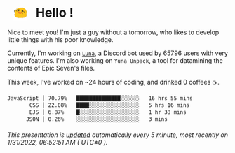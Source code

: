 <h1>   <img src="./spoink.gif" style="vertical-align:middle;" width="30px">   Hello ! </h1>

Nice to meet you! I'm just a guy without a tomorrow, who likes to develop little things with his poor knowledge.

Currently, I'm working on <a href='https://github.com/Asgarrrr/Luna'>`Luna`</a>, a Discord bot used by 65796 users with very unique features. I'm also working on `Yuna Unpack`, a tool for datamining the contents of Epic Seven's files.

This week, I've worked on ~24 hours of coding, and drinked 0 coffees ☕.

```
JavaScript │ 70.79%   ██████████████░░░░░░   16 hrs 55 mins
       CSS │ 22.08%   ████░░░░░░░░░░░░░░░░   5 hrs 16 mins
       EJS │ 6.87%    █░░░░░░░░░░░░░░░░░░░   1 hr 38 mins
      JSON │ 0.26%    ░░░░░░░░░░░░░░░░░░░░   3 mins
```

###### This presentation is [updated](https://github.com/Asgarrrr) automatically every 5 minute, most recently on 1/31/2022, 06:52:51 AM ( UTC±0 ).